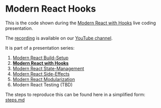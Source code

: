 # Modern React Hooks

This is the code shown during the [Modern React with Hooks](https://www.meetup.com/software-enthusiasts/events/266254630/) live coding presentation.

The [recording](https://www.youtube.com/watch?v=0RAP7StsKcg) is available on our [YouTube channel](https://www.youtube.com/channel/UCUzXSmEvF3VEf_TV9q6oAhw).

It is part of a presentation series:
1. [Modern React Build-Setup](https://github.com/jambit/modern-react/tree/01-build-setup)
2. **[Modern React with Hooks](https://github.com/jambit/modern-react/tree/02-hooks)**
3. [Modern React State-Management](https://github.com/jambit/modern-react/tree/03-state-management)
4. [Modern React Side-Effects](https://github.com/jambit/modern-react/tree/04-side-effects)
5. [Modern React Modularization](https://github.com/jambit/modern-react/tree/05-modularization)
6. Modern React Testing (TBD)

The steps to reproduce this can be found here in a simplified form: [steps.md](./steps.md)
